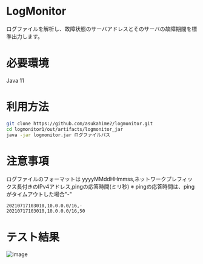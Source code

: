 # LogMonitor
ログファイルを解析し、故障状態のサーバアドレスとそのサーバの故障期間を標準出力します。

# 必要環境
Java 11

# 利用方法

```bash
git clone https://github.com/asukahime2/logmonitor.git
cd logmonitor1/out/artifacts/logmonitor_jar
java -jar logmonitor.jar ログファイルパス
```

# 注意事項
ログファイルのフォーマットは
yyyyMMddHHmmss,ネットワークプレフィックス長付きのIPv4アドレス,pingの応答時間(ミリ秒)
※ pingの応答時間は、pingがタイムアウトした場合"-"

```
20210717103010,10.0.0.0/16,-
20210717103010,10.0.0.0/16,50
```

# テスト結果
![image](https://user-images.githubusercontent.com/87558811/126040608-faa7a6b1-e4a7-45f1-8e8f-90859d2fa546.png)
